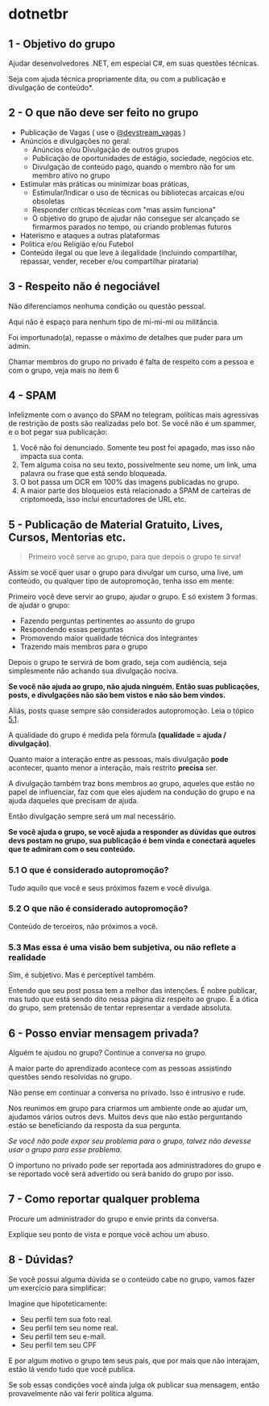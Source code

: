 
# dotnetbr

## 1 - Objetivo do grupo

Ajudar desenvolvedores .NET, em especial C#, em suas questões técnicas. 

Seja com ajuda técnica propriamente dita, ou com a publicação e divulgação de conteúdo*.

## 2 - O que não deve ser feito no grupo

* Publicação de Vagas ( use o [@devstream_vagas](https://t.me/devstream_vagas)  )
* Anúncios e divulgações no geral:
  * Anúncios e/ou Divulgação de outros grupos
  * Publicação de oportunidades de estágio, sociedade, negócios etc.
  * Divulgação de conteúdo pago, quando o membro não for um membro ativo no grupo
* Estimular más práticas ou minimizar boas práticas,
  * Estimular/Indicar o uso de técnicas ou bibliotecas arcaicas e/ou obsoletas
  * Responder críticas técnicas com "mas assim funciona"
  * O objetivo do grupo de ajudar não consegue ser alcançado se firmarmos parados no tempo, ou criando problemas futuros
* Haterismo e ataques a outras plataformas
* Política e/ou Religião e/ou Futebol
* Conteúdo ilegal ou que leve à ilegalidade (incluindo compartilhar, repassar, vender, receber e/ou compartilhar pirataria)

## 3 - Respeito não é negociável

Não diferenciamos nenhuma condição ou questão pessoal. 

Aqui não é espaço para nenhum tipo de mi-mi-mi ou militância.

Foi importunado(a), repasse o máximo de detalhes que puder para um admin.

Chamar membros do grupo no privado é falta de respeito com a pessoa e com o grupo, veja mais no item 6

## 4 - SPAM

Infelizmente com o avanço do SPAM no telegram, políticas mais agressivas de restrição de posts são realizadas pelo bot. Se você não é um spammer, e o bot pegar sua publicação:

1) Você não foi denunciado. Somente teu post foi apagado, mas isso não impacta sua conta.
2) Tem alguma coisa no seu texto, possivelmente seu nome, um link, uma palavra ou frase que está sendo bloqueada.
3) O bot passa um OCR em 100% das imagens publicadas no grupo.
4) A maior parte dos bloqueios está relacionado a SPAM de carteiras de criptomoeda, isso inclui encurtadores de URL etc.

## 5 - Publicação de Material Gratuito, Lives, Cursos, Mentorias etc.

> Primeiro você serve ao grupo, para que depois o grupo te sirva!

Assim se você quer usar o grupo para divulgar um curso, uma live, um conteúdo, ou qualquer tipo de autopromoção, tenha isso em mente:

Primeiro você deve servir ao grupo, ajudar o grupo. E só existem 3 formas de ajudar o grupo:
* Fazendo perguntas pertinentes ao assunto do grupo
* Respondendo essas perguntas
* Promovendo maior qualidade técnica dos integrantes
* Trazendo mais membros para o grupo

Depois o grupo te servirá de bom grado, seja com audiência, seja simplesmente não achando sua divulgação nociva.

**Se você não ajuda ao grupo, não ajuda ninguém. Então suas publicações, posts, e divulgações não são bem vistos e não são bem vindos.**

Aliás, posts quase sempre são considerados autopromoção. Leia o tópico [5.1](#51-o-que-é-considerado-autopromoção).

A qualidade do grupo é medida pela fórmula **(qualidade = ajuda / divulgação)**.

Quanto maior a interação entre as pessoas, mais divulgação **pode** acontecer, quanto menor a interação, mais restrito **precisa** ser.

A divulgação também traz bons membros ao grupo, aqueles que estão no papel de influenciar, faz com que eles ajudem na condução do grupo e na ajuda daqueles que precisam de ajuda. 

Então divulgação sempre será um mal necessário.

**Se você ajuda o grupo, se você ajuda a responder as dúvidas que outros devs postam no grupo, sua publicação é bem vinda e conectará aqueles que te admiram com o seu conteúdo.**

### 5.1 O que é considerado autopromoção?

Tudo aquilo que você e seus próximos fazem e você divulga.

### 5.2 O que não é considerado autopromoção?

Conteúdo de terceiros, não próximos a você.

### 5.3 Mas essa é uma visão bem subjetiva, ou não reflete a realidade

Sim, é subjetivo. Mas é perceptível também.

Entendo que seu post possa tem a melhor das intenções. É nobre publicar, mas tudo que está sendo dito nessa página diz respeito ao grupo. É a ótica do grupo, sem pretensão de tentar representar a verdade absoluta.

## 6 - Posso enviar mensagem privada?

Alguém te ajudou no grupo? Continue a conversa no grupo. 

A maior parte do aprendizado acontece com as pessoas assistindo questões sendo resolvidas no grupo.

Não pense em continuar a conversa no privado. Isso é intrusivo e rude.

Nos reunimos em grupo para criarmos um ambiente onde ao ajudar um, ajudamos vários outros devs. Muitos devs que não estão perguntando estão se beneficiando da resposta da sua pergunta. 

*Se você não pode expor seu problema para o grupo, talvez não devesse usar o grupo para esse problema.*

O importuno no privado pode ser reportada aos administradores do grupo e se reportado você será advertido ou será banido do grupo por isso.

## 7 - Como reportar qualquer problema

Procure um administrador do grupo e envie prints da conversa.

Explique seu ponto de vista e porque você achou um abuso.

## 8 - Dúvidas?

Se você possui alguma dúvida se o conteúdo cabe no grupo, vamos fazer um exercício para simplificar:

Imagine que hipoteticamente:

* Seu perfil tem sua foto real.
* Seu perfil tem seu nome real.
* Seu perfil tem seu e-mail.
* Seu perfil tem seu CPF

E por algum motivo o grupo tem seus pais, que por mais que não interajam, estão lá vendo tudo que você publica.

Se sob essas condições você ainda julga ok publicar sua mensagem, então provavelmente não vai ferir política alguma.
